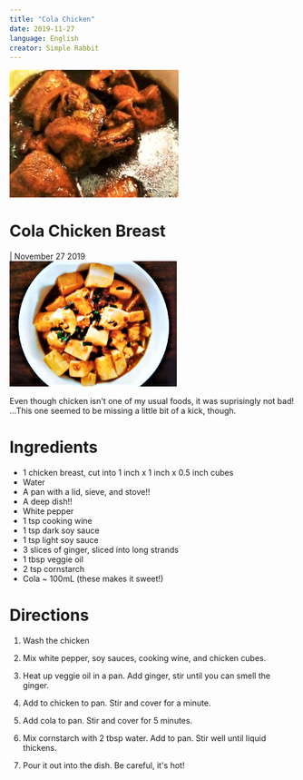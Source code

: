 ```yaml
---
title: "Cola Chicken"
date: 2019-11-27
language: English
creator: Simple Rabbit
---
```


<link rel="stylesheet" type="text/css" media="all" href="post-index.css" />

<div class ="postBanner">
  <img src="/../../../images/_posts/chicken_1.jpg">
  <div class ="postTitle">
     <h1>Cola Chicken Breast</h1>
     <h0> | November 27 2019</h0>
  </div>
</div>
               
<div class="rabbitComment">
  <img src="/../../../images/_posts/tofu_1.png" alt="Tofu">
  <p>Even though chicken isn't one of my usual foods, it was suprisingly not bad! ...This one seemed to be missing a little bit of a kick, though.</p>
</div>

# Ingredients
* 1 chicken breast, cut into 1 inch x 1 inch x 0.5 inch cubes
* Water
* A pan with a lid, sieve, and stove!!
* A deep dish!!
* White pepper
* 1 tsp cooking wine
* 1 tsp dark soy sauce
* 1 tsp light soy sauce
* 3 slices of ginger, sliced into long strands
* 1 tbsp veggie oil
* 2 tsp cornstarch
* Cola ~ 100mL (these makes it sweet!)

# Directions
1. Wash the chicken

2. Mix white pepper, soy sauces, cooking wine, and chicken cubes. 

3. Heat up veggie oil in a pan. Add ginger, stir until you can smell the ginger. 

4. Add to chicken to pan. Stir and cover for a minute. 

5. Add cola to pan. Stir and cover for 5 minutes.

6. Mix cornstarch with 2 tbsp water. Add to pan. Stir well until liquid thickens. 

7. Pour it out into the dish. Be careful, it's hot!
